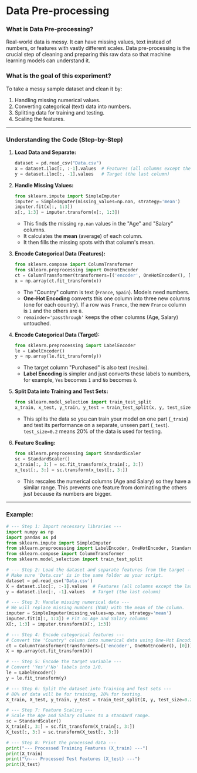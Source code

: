 # Data Pre-processing

### **What is Data Pre-processing?**
Real-world data is messy. It can have missing values, text instead of numbers, or features with vastly different scales. Data pre-processing is the crucial step of cleaning and preparing this raw data so that machine learning models can understand it.

### **What is the goal of this experiment?**
To take a messy sample dataset and clean it by:
1. Handling missing numerical values.
2. Converting categorical (text) data into numbers.
3. Splitting data for training and testing.
4. Scaling the features.
---
### Understanding the Code (Step-by-Step)

1.  **Load Data and Separate:**

    ```python
    dataset = pd.read_csv("Data.csv")
    x = dataset.iloc[:, :-1].values  # Features (all columns except the last)
    y = dataset.iloc[:, -1].values   # Target (the last column)
    ```

2.  **Handle Missing Values:**

    ```python
    from sklearn.impute import SimpleImputer
    imputer = SimpleImputer(missing_values=np.nan, strategy='mean')
    imputer.fit(x[:, 1:3])
    x[:, 1:3] = imputer.transform(x[:, 1:3])
    ```

      * This finds the missing `np.nan` values in the "Age" and "Salary" columns.
      * It calculates the **mean** (average) of each column.
      * It then fills the missing spots with that column's mean.

3.  **Encode Categorical Data (Features):**

    ```python
    from sklearn.compose import ColumnTransformer
    from sklearn.preprocessing import OneHotEncoder
    ct = ColumnTransformer(transformers=[('encoder', OneHotEncoder(), [0])], remainder='passthrough')
    x = np.array(ct.fit_transform(x))
    ```

      * The "Country" column is text (`France`, `Spain`). Models need numbers.
      * **One-Hot Encoding** converts this one column into three new columns (one for each country). If a row was `France`, the new `France` column is `1` and the others are `0`.
      * `remainder='passthrough'` keeps the other columns (Age, Salary) untouched.

4.  **Encode Categorical Data (Target):**

    ```python
    from sklearn.preprocessing import LabelEncoder
    le = LabelEncoder()
    y = np.array(le.fit_transform(y))
    ```

      * The target column "Purchased" is also text (`Yes`/`No`).
      * **Label Encoding** is simpler and just converts these labels to numbers, for example, `Yes` becomes `1` and `No` becomes `0`.

5.  **Split Data into Training and Test Sets:**

    ```python
    from sklearn.model_selection import train_test_split
    x_train, x_test, y_train, y_test = train_test_split(x, y, test_size = 0.2, random_state = 1)
    ```

      * This splits the data so you can train your model on one part (`_train`) and test its performance on a separate, unseen part (`_test`). `test_size=0.2` means 20% of the data is used for testing.

6.  **Feature Scaling:**

    ```python
    from sklearn.preprocessing import StandardScaler
    sc = StandardScaler()
    x_train[:, 3:] = sc.fit_transform(x_train[:, 3:])
    x_test[:, 3:] = sc.transform(x_test[:, 3:])
    ```

      * This rescales the numerical columns (Age and Salary) so they have a similar range. This prevents one feature from dominating the others just because its numbers are bigger.
---

### Example:

```python
# --- Step 1: Import necessary libraries ---
import numpy as np
import pandas as pd
from sklearn.impute import SimpleImputer
from sklearn.preprocessing import LabelEncoder, OneHotEncoder, StandardScaler
from sklearn.compose import ColumnTransformer
from sklearn.model_selection import train_test_split

# --- Step 2: Load the dataset and separate features from the target ---
# Make sure 'Data.csv' is in the same folder as your script.
dataset = pd.read_csv('Data.csv')
X = dataset.iloc[:, :-1].values  # Features (all columns except the last one)
y = dataset.iloc[:, -1].values   # Target (the last column)

# --- Step 3: Handle missing numerical data ---
# We will replace missing numbers (NaN) with the mean of the column.
imputer = SimpleImputer(missing_values=np.nan, strategy='mean')
imputer.fit(X[:, 1:3]) # Fit on Age and Salary columns
X[:, 1:3] = imputer.transform(X[:, 1:3])

# --- Step 4: Encode categorical features ---
# Convert the 'Country' column into numerical data using One-Hot Encoding.
ct = ColumnTransformer(transformers=[('encoder', OneHotEncoder(), [0])], remainder='passthrough')
X = np.array(ct.fit_transform(X))

# --- Step 5: Encode the target variable ---
# Convert 'Yes'/'No' labels into 1/0.
le = LabelEncoder()
y = le.fit_transform(y)

# --- Step 6: Split the dataset into Training and Test sets ---
# 80% of data will be for training, 20% for testing.
X_train, X_test, y_train, y_test = train_test_split(X, y, test_size=0.2, random_state=1)

# --- Step 7: Feature Scaling ---
# Scale the Age and Salary columns to a standard range.
sc = StandardScaler()
X_train[:, 3:] = sc.fit_transform(X_train[:, 3:])
X_test[:, 3:] = sc.transform(X_test[:, 3:])

# --- Step 8: Print the processed data ---
print("--- Processed Training Features (X_train) ---")
print(X_train)
print("\n--- Processed Test Features (X_test) ---")
print(X_test)
```
